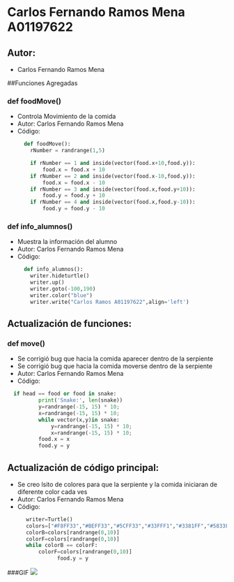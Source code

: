 # Carlos Fernando Ramos Mena A01197622

## Autor:
- Carlos Fernando Ramos Mena

##Funciones Agregadas
### def foodMove()
  - Controla Movimiento de la comida
  - Autor: Carlos Fernando Ramos Mena
  - Código:
    ```python
      def foodMove():
        rNumber = randrange(1,5)

        if rNumber == 1 and inside(vector(food.x+10,food.y)):
            food.x = food.x + 10        
        if rNumber == 2 and inside(vector(food.x-10,food.y)):
            food.x = food.x - 10    
        if rNumber == 3 and inside(vector(food.x,food.y+10)):
            food.y = food.y + 10
        if rNumber == 4 and inside(vector(food.x,food.y-10)):
            food.y = food.y - 10
    ```
### def info_alumnos()
- Muestra la información del alumno
- Autor: Carlos Fernando Ramos Mena
- Código:
  ```python
    def info_alumnos():
      writer.hideturtle()
      writer.up()
      writer.goto(-100,190)
      writer.color("blue")
      writer.write("Carlos Ramos A01197622",align='left')
  ```
## Actualización de funciones:
### def move()
- Se corrigió bug que hacia la comida aparecer dentro de la serpiente
- Se corrigió bug que hacia la comida moverse dentro de la serpiente
- Autor: Carlos Fernando Ramos Mena
- Código:
```python
  if head == food or food in snake:
          print('Snake:', len(snake))
          y=randrange(-15, 15) * 10;
          x=randrange(-15, 15) * 10;
          while vector(x,y)in snake:
              y=randrange(-15, 15) * 10;
              x=randrange(-15, 15) * 10;
          food.x = x
          food.y = y    
  ```

## Actualización de código principal:
- Se creo lsito de colores para que la serpiente y la comida iniciaran de diferente color cada ves
- Autor: Carlos Fernando Ramos Mena
- Código:
```python
      writer=Turtle()
      colors=["#F8FF33","#BEFF33","#5CFF33","#33FFF1","#3381FF","#5833FF","#DD33FF","#FF33AD","#FF33AD","#F8990B"]
      colorB=colors[randrange(0,10)]
      colorF=colors[randrange(0,10)]
      while colorB == colorF:
          colorF=colors[randrange(0,10)]
                food.y = y    
  ```
  ###GIF
  ![](snakeGig.gif)
